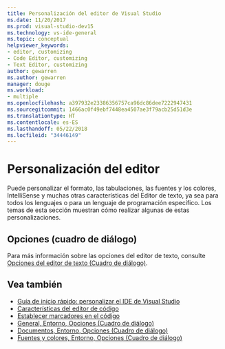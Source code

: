 ```yaml
---
title: Personalización del editor de Visual Studio
ms.date: 11/20/2017
ms.prod: visual-studio-dev15
ms.technology: vs-ide-general
ms.topic: conceptual
helpviewer_keywords:
- editor, customizing
- Code Editor, customizing
- Text Editor, customizing
author: gewarren
ms.author: gewarren
manager: douge
ms.workload:
- multiple
ms.openlocfilehash: a397932e23386356757ca96dc86dee7222947431
ms.sourcegitcommit: 1466ac0f49ebf7448ea4507ae3f79acb25d51d3e
ms.translationtype: HT
ms.contentlocale: es-ES
ms.lasthandoff: 05/22/2018
ms.locfileid: "34446149"
---
```

# <a name="customize-the-editor"></a>Personalización del editor

Puede personalizar el formato, las tabulaciones, las fuentes y los colores, IntelliSense y muchas otras características del Editor de texto, ya sea para todos los lenguajes o para un lenguaje de programación específico. Los temas de esta sección muestran cómo realizar algunas de estas personalizaciones.

## <a name="options-dialog-box"></a>Opciones (cuadro de diálogo)

Para más información sobre las opciones del editor de texto, consulte [Opciones del editor de texto (Cuadro de diálogo)](../ide/reference/text-editor-options-dialog-box.md).

## <a name="see-also"></a>Vea también

- [Guía de inicio rápido: personalizar el IDE de Visual Studio](../ide/quickstart-personalize-the-ide.md)
- [Características del editor de código](../ide/writing-code-in-the-code-and-text-editor.md)
- [Establecer marcadores en el código](../ide/setting-bookmarks-in-code.md)
- [General, Entorno, Opciones (Cuadro de diálogo)](../ide/reference/general-environment-options-dialog-box.md)
- [Documentos, Entorno, Opciones (Cuadro de diálogo)](../ide/reference/documents-environment-options-dialog-box.md)
- [Fuentes y colores, Entorno, Opciones (Cuadro de diálogo)](../ide/reference/fonts-and-colors-environment-options-dialog-box.md)